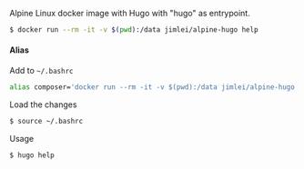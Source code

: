 Alpine Linux docker image with Hugo with "hugo" as entrypoint.

```bash
$ docker run --rm -it -v $(pwd):/data jimlei/alpine-hugo help
```

#### Alias
Add to `~/.bashrc`
```bash
alias composer='docker run --rm -it -v $(pwd):/data jimlei/alpine-hugo'
```

Load the changes
```bash
$ source ~/.bashrc
```

Usage
```bash
$ hugo help
```
